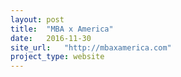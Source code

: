 ```yaml
---
layout: post
title:  "MBA x America"
date:   2016-11-30
site_url:   "http://mbaxamerica.com"
project_type: website
---
```

